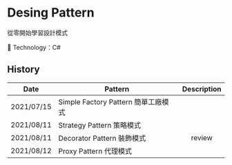 # Desing Pattern
從零開始學習設計模式

:rocket: Technology：C#

## History
| Date | Pattern | Description |
| -- | -- | :--: |
| 2021/07/15 | Simple Factory Pattern 簡單工廠模式 ||
| 2021/08/11 | Strategy Pattern 策略模式 ||
| 2021/08/11 | Decorator Pattern 裝飾模式 | review |
| 2021/08/12 | Proxy Pattern 代理模式 ||